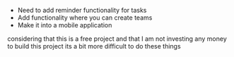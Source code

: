 * Need to add reminder functionality for tasks
* Add functionality where you can create teams
* Make it into a mobile application

considering that this is a free project and that I am not investing any money to build this project its a bit more difficult to do these things
